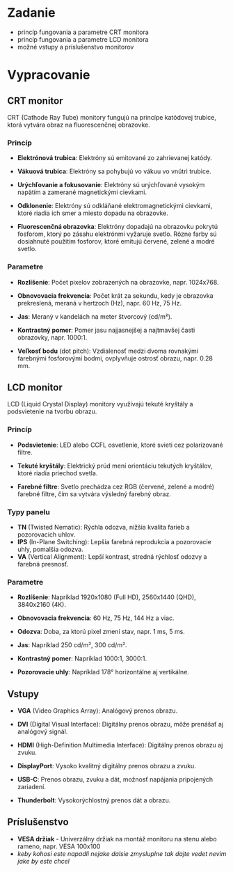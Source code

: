 # Zadanie

- princíp fungovania a parametre CRT monitora
- princíp fungovania a parametre LCD monitora
- možné vstupy a príslušenstvo monitorov

# Vypracovanie

## CRT monitor

CRT (Cathode Ray Tube) monitory fungujú na princípe katódovej trubice, ktorá vytvára obraz na fluorescenčnej obrazovke.

### Princíp

- **Elektrónová trubica**: Elektróny sú emitované zo zahrievanej katódy.

- **Vákuová trubica**: Elektróny sa pohybujú vo vákuu vo vnútri trubice.
- **Urýchľovanie a fokusovanie**: Elektróny sú urýchľované vysokým napätím a zamerané magnetickými cievkami.
- **Odklonenie**: Elektróny sú odkláňané elektromagnetickými cievkami, ktoré riadia ich smer a miesto dopadu na obrazovke.
- **Fluorescenčná obrazovka**: Elektróny dopadajú na obrazovku pokrytú fosforom, ktorý po zásahu elektrónmi vyžaruje svetlo. Rôzne farby sú dosiahnuté použitím fosforov, ktoré emitujú červené, zelené a modré svetlo.

### Parametre

- **Rozlíšenie**: Počet pixelov zobrazených na obrazovke, napr. 1024x768.

- **Obnovovacia frekvencia**: Počet krát za sekundu, kedy je obrazovka prekreslená, meraná v hertzoch (Hz), napr. 60 Hz, 75 Hz.
- **Jas**: Meraný v kandelách na meter štvorcový (cd/m²).
- **Kontrastný pomer**: Pomer jasu najjasnejšej a najtmavšej časti obrazovky, napr. 1000:1.
- **Veľkosť bodu** (dot pitch): Vzdialenosť medzi dvoma rovnakými farebnými fosforovými bodmi, ovplyvňuje ostrosť obrazu, napr. 0.28 mm.

## LCD monitor

LCD (Liquid Crystal Display) monitory využívajú tekuté kryštály a podsvietenie na tvorbu obrazu.

### Princíp

- **Podsvietenie**: LED alebo CCFL osvetlenie, ktoré svieti cez polarizované filtre.

- **Tekuté kryštály**: Elektrický prúd mení orientáciu tekutých kryštálov, ktoré riadia priechod svetla.
- **Farebné filtre**: Svetlo prechádza cez RGB (červené, zelené a modré) farebné filtre, čím sa vytvára výsledný farebný obraz.

### Typy panelu

- **TN** (Twisted Nematic): Rýchla odozva, nižšia kvalita farieb a pozorovacích uhlov.
- **IPS** (In-Plane Switching): Lepšia farebná reprodukcia a pozorovacie uhly, pomalšia odozva.
- **VA** (Vertical Alignment): Lepší kontrast, stredná rýchlosť odozvy a farebná presnosť.

### Parametre

- **Rozlíšenie**: Napríklad 1920x1080 (Full HD), 2560x1440 (QHD), 3840x2160 (4K).

- **Obnovovacia frekvencia**: 60 Hz, 75 Hz, 144 Hz a viac.
- **Odozva**: Doba, za ktorú pixel zmení stav, napr. 1 ms, 5 ms.
- **Jas**: Napríklad 250 cd/m², 300 cd/m².
- **Kontrastný pomer**: Napríklad 1000:1, 3000:1.
- **Pozorovacie uhly**: Napríklad 178° horizontálne aj vertikálne.

## Vstupy

- **VGA** (Video Graphics Array): Analógový prenos obrazu.

- **DVI** (Digital Visual Interface): Digitálny prenos obrazu, môže prenášať aj analógový signál.
- **HDMI** (High-Definition Multimedia Interface): Digitálny prenos obrazu aj zvuku.
- **DisplayPort**: Vysoko kvalitný digitálny prenos obrazu a zvuku.
- **USB-C**: Prenos obrazu, zvuku a dát, možnosť napájania pripojených zariadení.
- **Thunderbolt**: Vysokorýchlostný prenos dát a obrazu.

## Príslušenstvo

- **VESA držiak** - Univerzálny držiak na montáž monitoru na stenu alebo rameno, napr. VESA 100x100
- _keby kohosi este napadli nejake dalsie zmysluplne tak dajte vedet nevim jake by este chcel_
